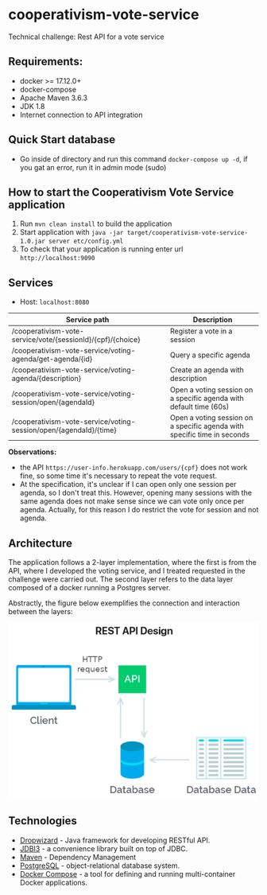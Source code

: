 # cooperativism-vote-service
Technical challenge: Rest API for a vote service

## Requirements:
- docker >= 17.12.0+
- docker-compose
- Apache Maven 3.6.3
- JDK 1.8
- Internet connection to API integration

## Quick Start database
- Go inside of directory and run this command `docker-compose up -d`, if you gat an error, run it in admin mode (sudo)

## How to start the Cooperativism Vote Service application

1. Run `mvn clean install` to build the application
2. Start application with `java -jar target/cooperativism-vote-service-1.0.jar server etc/config.yml`
3. To check that your application is running enter url `http://localhost:9090`

## Services
- Host: `localhost:8080`

|Service path | Description|
|--------------|------------|
| /cooperativism-vote-service/vote/{sessionId}/{cpf}/{choice} | Register a vote in a session |
| /cooperativism-vote-service/voting-agenda/get-agenda/{id} | Query a specific agenda |
| /cooperativism-vote-service/voting-agenda/{description} | Create an agenda with description |
| /cooperativism-vote-service/voting-session/open/{agendaId} | Open a voting session on a specific agenda with default time (60s)|
| /cooperativism-vote-service/voting-session/open/{agendaId}/{time} | Open a voting session on a specific agenda with specific time in seconds |

**Observations:** 
- the API `https://user-info.herokuapp.com/users/{cpf}` does not work fine, so some time it's necessary to repeat the vote request.
- At the specification, it's unclear if I can open only one session per agenda, so I don't treat this. However, 
opening many sessions with the same agenda does not make sense since we can vote only once per agenda. Actually, for this
reason I do restrict the vote for session and not agenda.

## Architecture

The application follows a 2-layer implementation, where the first is from the API, where I developed the voting service, and I treated requested in the challenge were carried out. The second layer refers to the data layer composed of a docker running a Postgres server.

Abstractly, the figure below exemplifies the connection and interaction between the layers:

![alt text](https://raw.githubusercontent.com/Leonild/cooperativism-vote-service/master/images/rest-api.png)

## Technologies
- <a href="https://www.dropwizard.io/en/latest/">Dropwizard</a> - Java framework for developing RESTful API.
- <a href="https://jdbi.org/">JDBI3</a> - a convenience library built on top of JDBC.
- <a href="https://maven.apache.org/">Maven</a> - Dependency Management
- <a href="https://www.postgresql.org/">PostgreSQL</a> - object-relational database system.
- <a href="https://docs.docker.com/compose/">Docker Compose</a> - a tool for defining and running multi-container Docker applications.

